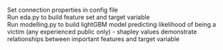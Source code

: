 Set connection properties in config file  
Run eda.py to build feature set and target variable  
Run modelling.py to build lightGBM model predicting likelihood of being a victim (any experienced public only) - shapley values demonstrate relationships between important features and target variable  
